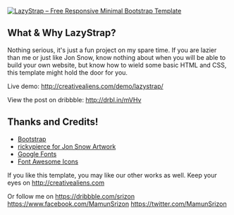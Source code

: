 <a href="http://creativealiens.com/demo/lazystrap/"><img src="http://creativealiens.com/demo/lazystrap/preview.png" alt="LazyStrap – Free Responsive Minimal Bootstrap Template"></a>

What & Why LazyStrap?
---------------------------
Nothing serious, it's just a fun project on my spare time. If you are lazier than me or just like Jon Snow, know nothing about when you will be able to build your own website, but know how to wield some basic HTML and CSS, this template might hold the door for you.

Live demo: http://creativealiens.com/demo/lazystrap/

View the post on dribbble: http://drbl.in/mVHv


Thanks and Credits!
---------------------------
- <a href ="http://getbootstrap.com/">Bootstrap</a>
- <a href ="https://rickypierce.deviantart.com/art/Jon-Snow-and-Ghost-Game-of-Thrones-Fan-Art-687361276">rickypierce for Jon Snow Artwork</a>
- <a href ="https://fonts.google.com/">Google Fonts</a>
- <a href ="http://fontawesome.io/">Font Awesome Icons</a>



If you like this template, you may like our other works as well.
Keep your eyes on http://creativealiens.com

Or follow me on
https://dribbble.com/srizon
https://www.facebook.com/MamunSrizon
https://twitter.com/MamunSrizon

